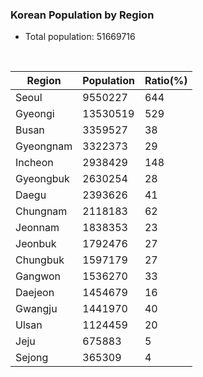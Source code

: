 ### Korean Population by Region
- Total population: 51669716
<br>

| Region | Population | Ratio(%) |
| --- | --- | --- |
| Seoul | 9550227 | 644 |
| Gyeongi | 13530519 | 529 |
| Busan | 3359527 | 38 |
| Gyeongnam | 3322373 | 29 |
| Incheon | 2938429 | 148 |
| Gyeongbuk | 2630254 | 28 |
| Daegu | 2393626 | 41 |
| Chungnam | 2118183 | 62 |
| Jeonnam | 1838353 | 23 |
| Jeonbuk | 1792476 | 27 |
| Chungbuk | 1597179 | 27 |
| Gangwon | 1536270 | 33 |
| Daejeon | 1454679 | 16 |
| Gwangju | 1441970 | 40 |
| Ulsan | 1124459 | 20 |
| Jeju | 675883 | 5 |
| Sejong | 365309 | 4 |

